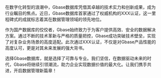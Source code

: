 在数字化转型的浪潮中，Gbase数据库凭借其卓越的技术实力和创新成果，成为行业瞩目的焦点。近日，Gbase数据库首家通过了权威机构的XXX认证，这一里程碑式的成就标志着其在数据管理领域的领先地位。

作为国产数据库的佼佼者，Gbase始终致力于为客户提供高效、安全的数据解决方案。通过不断的技术革新与严格的质量把控，Gbase成功突破技术壁垒，实现了对复杂业务场景的高度适配。此次通过XXX认证，不仅是对Gbase产品性能的高度认可，更是对其未来发展的强大背书。

选择Gbase数据库，就是选择了可靠与专业。我们坚信，在数据驱动未来的时代，Gbase将继续引领潮流，助力企业实现数据价值的最大化。让我们携手共进，开启数据管理新篇章！